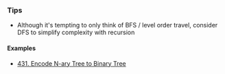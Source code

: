 ### Tips
- Although it's tempting to only think of BFS / level order travel, consider DFS to simplify complexity with recursion

#### Examples
- [431. Encode N-ary Tree to Binary Tree](https://leetcode.com/problems/encode-n-ary-tree-to-binary-tree/description/?envType=study-plan-v2&envId=premium-algo-100)